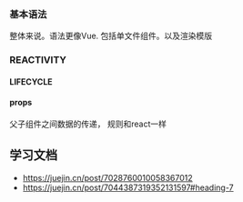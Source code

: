 ### 基本语法
整体来说。语法更像Vue. 包括单文件组件。以及渲染模版

### REACTIVITY

#### LIFECYCLE


#### props 
父子组件之间数据的传递， 规则和react一样


## 学习文档
- https://juejin.cn/post/7028760010058367012
-  https://juejin.cn/post/7044387319352131597#heading-7

